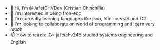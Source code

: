 - 👋 Hi, I’m @JafetCHVDev (Cristian Chinchilla)
- 👀 I’m interested in being fron-end
- 🌱 I’m currently learning languages like java, html-css-JS and C#
- 💞️ I'm looking to collaborate on world of programming and learn very much
- 📫 How to reach: IG= jafetchv245
studied systems engineering and English
<!---
JafetCHVDev/JafetCHVDev is a ✨ special ✨ repository because its `README.md` (this file) appears on your GitHub profile.
You can click the Preview link to take a look at your changes.
--->
